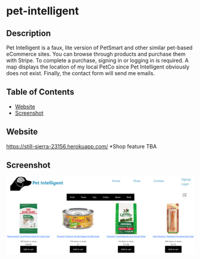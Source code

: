 # pet-intelligent

## Description
  Pet Intelligent is a faux, lite version of PetSmart and other similar pet-based eCommerce sites. You can browse through products and purchase them with Stripe. To complete a purchase, signing in or logging in is required. A map displays the location of my local PetCo since Pet Intelligent obviously does not exist. Finally, the contact form will send me emails.


## Table of Contents

  - [Website](#Website)
  - [Screenshot](#Screenshot)
  

  ## Website
   https://still-sierra-23156.herokuapp.com/
   *Shop feature TBA


  ## Screenshot
  <img src="./client/src/assets/petiSC.png">